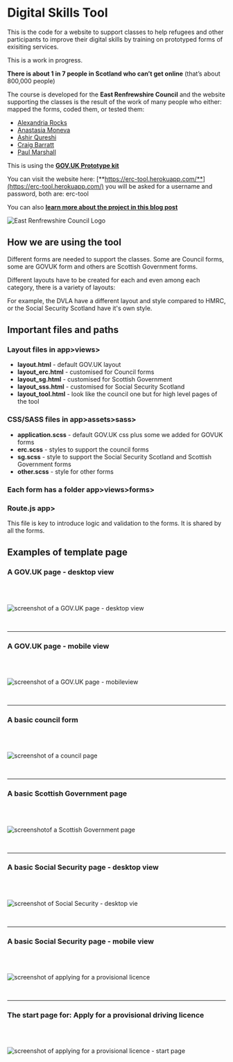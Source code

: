# Digital Skills Tool

This is the code for a website to support classes to help refugees and other participants to improve their digital skills by training on prototyped forms of exisiting services.

This is a work in progress.

**There is about 1 in 7 people in Scotland who can’t get online** (that’s about 800,000 people)

The course is developed for the **East Renfrewshire Council** and the website supporting the classes is the result of the work of many people who either: mapped the forms, coded them, or tested them:

- [Alexandria Rocks](https://www.linkedin.com/in/alexandria-rocks/)
- [Anastasia Moneva](https://www.linkedin.com/in/anastasia-moneva-6b192189/)
- [Ashir Qureshi](https://www.linkedin.com/in/ashir-qureshi/)
- [Craig Barratt](https://www.linkedin.com/in/craig-barratt-softdev/)
- [Paul Marshall](https://www.linkedin.com/in/paulkmarshall/)



This is using the [**GOV.UK Prototype kit**](https://govuk-prototype-kit.herokuapp.com/docs)

You can visit the website here: [**https://erc-tool.herokuapp.com/**](https://erc-tool.herokuapp.com/) you will be asked for a username and password, both are: erc-tool

You can also [**learn more about the project in this blog post**](https://blog.chezleskrus.com/2020/05/06/improving-digital-skills-building-a-tool-with-the-govuk-prototype-kit)



![East Renfrewshire Council Logo](/app/assets/images/ERC/erclogo.png)



## How we are using the tool

Different forms are needed to support the classes. Some are Council forms, some are GOVUK form and others are Scottish Government forms.

Different layouts have to be created for each and even among each category, there is a variety of layouts:

For example, the DVLA have a different layout and style compared to HMRC, or the Social Security Scotland have it's own style.

## Important files and paths

### Layout files in app>views>

- **layout.html** - default GOV.UK layout
- **layout_erc.html** - customised for Council forms
- **layout_sg.html** - customised for Scottish Government
- **layout_sss.html** - customised for Social Security Scotland
- **layout_tool.html** - look like the council one but for high level pages of the tool

### CSS/SASS files in app>assets>sass>
- **application.scss** - default GOV.UK css plus some we added for GOVUK forms
- **erc.scss** - styles to support the council forms
- **sg.scss** - style to support the Social Security Scotland and Scottish Government forms
- **other.scss** - style for other forms

### Each form has a folder app>views>forms>

### Route.js app>

This file is key to introduce logic and validation to the forms. It is shared by all the forms.

## Examples of template page

### A GOV.UK page - desktop view
<br><br>

![screenshot of a GOV.UK page - desktop view](/app/assets/images/document-the-tool/screen-desktop-govuk.png)

<br><hr>

### A GOV.UK page - mobile view
<br><br>

![screenshot of a GOV.UK page - mobileview](/app/assets/images/document-the-tool/screen-mobile-govuk.png)

<br><hr>

### A basic council form
<br><br>

![screenshot of a council page](/app/assets/images/document-the-tool/screen-council.png)

<br><hr>

### A basic Scottish Government page
<br><br>

![screenshotof a Scottish Government page](/app/assets/images/document-the-tool/screen-sg.png)

<br><hr>

### A basic Social Security page - desktop view
<br><br>

![screenshot of Social Security - desktop vie](/app/assets/images/document-the-tool/screen-desktop-sss.png)

<br><hr>

### A basic Social Security page - mobile view
<br><br>

![screenshot of applying for a provisional licence](/app/assets/images/document-the-tool/screen-DVLA-1.png)

<br><hr>

### The start page for: Apply for a provisional driving licence
<br><br>

![screenshot of applying for a provisional licence - start page](/app/assets/images/document-the-tool/screen-DVLA-2.png)
